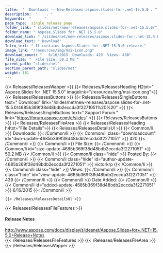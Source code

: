 ```yaml
---
title:  "  Downloads ---New-Releases-aspose.slides-for-.net-15.5.0 . " 
description:  "    . " 
keywords:  "    . " 
page_type:  single_release_page
folder_link: " slides/net/new-releases/aspose.slides-for-.net-15.5.0/"
folder_name: " Aspose.Slides for .NET 15.5.0"
download_link: " /slides/net/new-releases/aspose.slides-for-.net-15.5.0/4685b369f38d48bdb2eccda3f2271051"
download_text: " Download"
Intro_text: " It contains Aspose.Slides for .NET 15.5.0 release."
image_link: "/resources/img/msi-icon.png"
download_count: "   6/16/2015  Downloads: 420  Views: 438"
file_size: "  File Size: 50.2 MB "
parent_path: "slides/net"
section_parent_path: "slides/net"
weight: 181 
---
```


{{< Releases/ReleasesWapper >}}
  {{< Releases/ReleasesHeading H2txt=" Aspose.Slides for .NET 15.5.0" imagelink="/resources/img/msi-icon.png">}}
  {{< Releases/ReleasesButtons >}}
    {{< Releases/ReleasesSingleButtons text=" Download" link="/slides/net/new-releases/aspose.slides-for-.net-15.5.0/4685b369f38d48bdb2eccda3f2271051%20%20" >}}
    {{< Releases/ReleasesSingleButtons text=" Support Forum " link="https://forum.aspose.com/c/slides" >}}
  {{< Releases/ReleasesButtons >}}
  {{< Releases/ReleasesFileArea >}}
    {{< Releases/ReleasesHeading h4txt="File Details">}}
    {{< Releases/ReleasesDetailsUl >}}
            {{< Common/li  >}} Downloads: {{< /Common/li >}} 
      {{< Common/li class="downloadcount" id="dwn-update-4685b369f38d48bdb2eccda3f2271051" >}} 420 {{< /Common/li >}} 
      {{< Common/li  >}} File Size: {{< /Common/li >}} 
      {{< Common/li id="size-update-4685b369f38d48bdb2eccda3f2271051" >}} 50.2 MB {{< /Common/li >}} 
      {{< Common/li  class="hide" >}} Posted By: {{< /Common/li >}} 
      {{< Common/li class="hide" id="author-update-4685b369f38d48bdb2eccda3f2271051" >}} victorkrp {{< /Common/li >}} 
      {{< Common/li class="hide"  >}} Views: {{< /Common/li >}} 
      {{< Common/li class="hide" id="view-update-4685b369f38d48bdb2eccda3f2271051" >}} 439 {{< /Common/li >}} 
      {{< Common/li  >}} Date Added: {{< /Common/li >}} 
      {{< Common/li id="added-update-4685b369f38d48bdb2eccda3f2271051" >}} 6/16/2015 {{< /Common/li >}} 

    {{< /Releases/ReleasesDetailsUl >}}

  {{< Releases/ReleasesFileFeatures >}}
      <h4>Release Notes</h4><div><a href="http://www.aspose.com/docs/display/slidesnet/Aspose.Slides+for+.NET+15.5.0+Release+Notes">http://www.aspose.com/docs/display/slidesnet/Aspose.Slides+for+.NET+15.5.0+Release+Notes</a></div>
  {{< /Releases/ReleasesFileFeatures >}}
 {{< /Releases/ReleasesFileArea >}}
{{< /Releases/ReleasesWapper >}}


